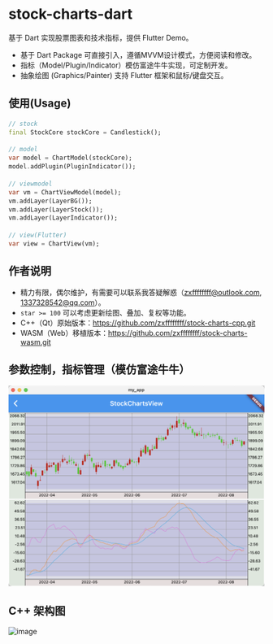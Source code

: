 # stock-charts-dart
基于 Dart 实现股票图表和技术指标，提供 Flutter Demo。
- 基于 Dart Package 可直接引入，遵循MVVM设计模式，方便阅读和修改。
- 指标（Model/Plugin/Indicator）模仿富途牛牛实现，可定制开发。
- 抽象绘图 (Graphics/Painter) 支持 Flutter 框架和鼠标/键盘交互。

## 使用(Usage)
```dart
// stock
final StockCore stockCore = Candlestick();

// model
var model = ChartModel(stockCore);
model.addPlugin(PluginIndicator());

// viewmodel
var vm = ChartViewModel(model);
vm.addLayer(LayerBG());
vm.addLayer(LayerStock());
vm.addLayer(LayerIndicator());

// view(Flutter)
var view = ChartView(vm);
```

## 作者说明
- 精力有限，偶尔维护，有需要可以联系我答疑解惑（zxffffffff@outlook.com, 1337328542@qq.com）。
- `star >= 100` 可以考虑更新绘图、叠加、复权等功能。
- C++（Qt）原始版本：https://github.com/zxffffffff/stock-charts-cpp.git
- WASM（Web）移植版本：https://github.com/zxffffffff/stock-charts-wasm.git

## 参数控制，指标管理（模仿富途牛牛）
![image](https://github.com/zxffffffff/stock-charts-dart/blob/main/doc/stock-chart.png)

## C++ 架构图
![image](https://github.com/zxffffffff/stock-charts-cpp/blob/main/doc/architecture.png)

